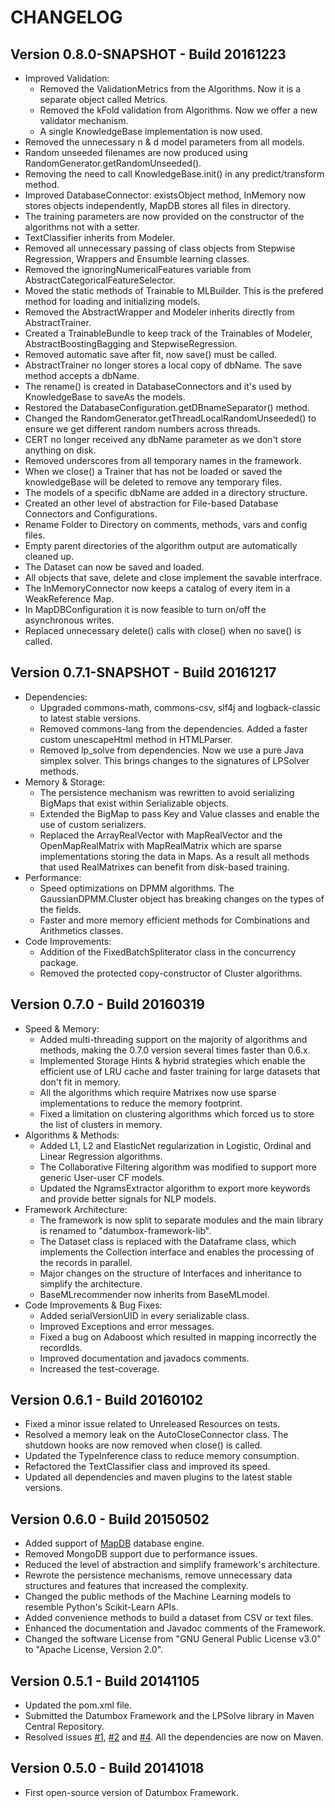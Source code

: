 CHANGELOG
=========

Version 0.8.0-SNAPSHOT - Build 20161223
---------------------------------------

- Improved Validation:
    - Removed the ValidationMetrics from the Algorithms. Now it is a separate object called Metrics.
    - Removed the kFold validation from Algorithms. Now we offer a new validator mechanism.
    - A single KnowledgeBase implementation is now used.
- Removed the unnecessary n & d model parameters from all models.
- Random unseeded filenames are now produced using RandomGenerator.getRandomUnseeded().
- Removing the need to call KnowledgeBase.init() in any predict/transform method.
- Improved DatabaseConnector: existsObject method, InMemory now stores objects independently, MapDB stores all files in directory.
- The training parameters are now provided on the constructor of the algorithms not with a setter.
- TextClassifier inherits from Modeler.
- Removed all unnecessary passing of class objects from Stepwise Regression, Wrappers and Ensumble learning classes.
- Removed the ignoringNumericalFeatures variable from AbstractCategoricalFeatureSelector.
- Moved the static methods of Trainable to MLBuilder. This is the prefered method for loading and initializing models.
- Removed the AbstractWrapper and Modeler inherits directly from AbstractTrainer. 
- Created a TrainableBundle to keep track of the Trainables of Modeler, AbstractBoostingBagging and StepwiseRegression.
- Removed automatic save after fit, now save() must be called.
- AbstractTrainer no longer stores a local copy of dbName. The save method accepts a dbName.
- The rename() is created in DatabaseConnectors and it's used by KnowledgeBase to saveAs the models.
- Restored the DatabaseConfiguration.getDBnameSeparator() method.
- Changed the RandomGenerator.getThreadLocalRandomUnseeded() to ensure we get different random numbers across threads.
- CERT no longer received any dbName parameter as we don't store anything on disk.
- Removed underscores from all temporary names in the framework.
- When we close() a Trainer that has not be loaded or saved the knowledgeBase will be deleted to remove any temporary files. 
- The models of a specific dbName are added in a directory structure.
- Created an other level of abstraction for File-based Database Connectors and Configurations.
- Rename Folder to Directory on comments, methods, vars and config files.
- Empty parent directories of the algorithm output are automatically cleaned up.
- The Dataset can now be saved and loaded.
- All objects that save, delete and close implement the savable interfrace.
- The InMemoryConnector now keeps a catalog of every item in a WeakReference Map.
- In MapDBConfiguration it is now feasible to turn on/off the asynchronous writes.
- Replaced unnecessary delete() calls with close() when no save() is called.

Version 0.7.1-SNAPSHOT - Build 20161217
---------------------------------------

- Dependencies:
    - Upgraded commons-math, commons-csv, slf4j and logback-classic to latest stable versions.
    - Removed commons-lang from the dependencies. Added a faster custom unescapeHtml method in HTMLParser.
    - Removed lp_solve from dependencies. Now we use a pure Java simplex solver. This brings changes to the signatures of LPSolver methods.
- Memory & Storage:
    - The persistence mechanism was rewritten to avoid serializing BigMaps that exist within Serializable objects.
    - Extended the BigMap to pass Key and Value classes and enable the use of custom serializers.
    - Replaced the ArrayRealVector with MapRealVector and the OpenMapRealMatrix with MapRealMatrix which are sparse implementations storing the data in Maps. As a result all methods that used RealMatrixes can benefit from disk-based training.
- Performance:
    - Speed optimizations on DPMM algorithms. The GaussianDPMM.Cluster object has breaking changes on the types of the fields.
    - Faster and more memory efficient methods for Combinations and Arithmetics classes.
- Code Improvements:    
    - Addition of the FixedBatchSpliterator class in the concurrency package.
    - Removed the protected copy-constructor of Cluster algorithms. 

Version 0.7.0 - Build 20160319
------------------------------

- Speed & Memory:
	- Added multi-threading support on the majority of algorithms and methods, making the 0.7.0 version several times faster than 0.6.x.
	- Implemented Storage Hints & hybrid strategies which enable the efficient use of LRU cache and faster training for large datasets that don't fit in memory.
	- All the algorithms which require Matrixes now use sparse implementations to reduce the memory footprint.
	- Fixed a limitation on clustering algorithms which forced us to store the list of clusters in memory.
- Algorithms & Methods:
	- Added L1, L2 and ElasticNet regularization in Logistic, Ordinal and Linear Regression algorithms.
	- The Collaborative Filtering algorithm was modified to support more generic User-user CF models.	
	- Updated the NgramsExtractor algorithm to export more keywords and provide better signals for NLP models.
- Framework Architecture: 
	- The framework is now split to separate modules and the main library is renamed to "datumbox-framework-lib".
	- The Dataset class is replaced with the Dataframe class, which implements the Collection interface and enables the processing of the records in parallel. 
	- Major changes on the structure of Interfaces and inheritance to simplify the architecture.
	- BaseMLrecommender now inherits from BaseMLmodel.
- Code Improvements & Bug Fixes:
	- Added serialVersionUID in every serializable class.
	- Improved Exceptions and error messages.
	- Fixed a bug on Adaboost which resulted in mapping incorrectly the recordIds.
	- Improved documentation and javadocs comments.
	- Increased the test-coverage.

Version 0.6.1 - Build 20160102
------------------------------

- Fixed a minor issue related to Unreleased Resources on tests.
- Resolved a memory leak on the AutoCloseConnector class. The shutdown hooks are now removed when close() is called.
- Updated the TypeInference class to reduce memory consumption.
- Refactored the TextClassifier class and improved its speed.
- Updated all dependencies and maven plugins to the latest stable versions.

Version 0.6.0 - Build 20150502
------------------------------

- Added support of [MapDB](http://www.mapdb.org/) database engine.
- Removed MongoDB support due to performance issues.
- Reduced the level of abstraction and simplify framework's architecture.
- Rewrote the persistence mechanisms, remove unnecessary data structures and features that increased the complexity.
- Changed the public methods of the Machine Learning models to resemble Python's Scikit-Learn APIs.
- Added convenience methods to build a dataset from CSV or text files.
- Enhanced the documentation and Javadoc comments of the Framework.
- Changed the software License from "GNU General Public License v3.0" to "Apache License, Version 2.0".

Version 0.5.1 - Build 20141105
------------------------------

- Updated the pom.xml file.
- Submitted the Datumbox Framework and the LPSolve library in Maven Central Repository.
- Resolved issues [#1](https://github.com/datumbox/datumbox-framework/issues/1), [#2](https://github.com/datumbox/datumbox-framework/issues/2) and [#4](https://github.com/datumbox/datumbox-framework/issues/4). All the dependencies are now on Maven.

Version 0.5.0 - Build 20141018
------------------------------

- First open-source version of Datumbox Framework.

